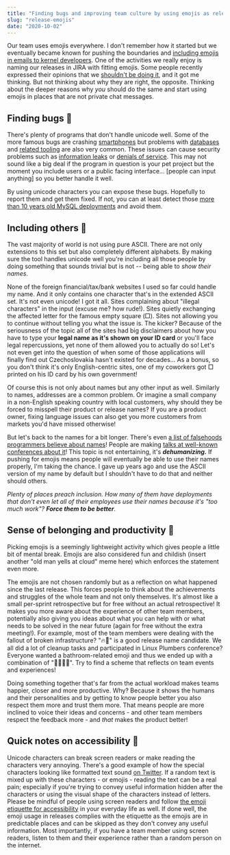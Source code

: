 ```yaml
---
title: "Finding bugs and improving team culture by using emojis as release names 👀"
slug: "release-emojis"
date: "2020-10-02"
---
```



Our team uses emojis everywhere. I don't remember how it started but we eventually became known for
pushing the boundaries and [including emojis in emails to kernel developers]. One of the activities
we really enjoy is naming our releases in JIRA with fitting emojis. Some people recently expressed their
opinions that we [shouldn't be doing it], and it got me thinking. But not thinking about why they are
right, the opposite. Thinking about the deeper reasons why *you* should do the same and start using
emojis in places that are not private chat messages.


## Finding bugs 🐞

There's plenty of programs that don't handle unicode well. Some of the more famous bugs are crashing
[smartphones] but problems with [databases] and [related tooling] are also very common. These issues
can cause security problems such as [information leaks] or [denials of service]. This may not sound
like a big deal if the program in question is your pet project but the moment you include users or a
public facing interface... [people can input anything] so you better handle it well.

By using unicode characters you can expose these bugs. Hopefully to report them and get them fixed.
If not, you can at least detect those [more than 10 years old MySQL deployments] and avoid them.


## Including others 🤗

The vast majority of world is not using pure ASCII. There are not only extensions to this set but
also completely different alphabets. By making sure the tool handles unicode well you're including
all those people by doing something that sounds trivial but is not -- being able to *show their names*.

None of the foreign financial/tax/bank websites I used so far could handle my name. And it only
contains one character that's in the extended ASCII set. It's not even unicode! I got it all. Sites
complaining about "illegal characters" in the input (excuse me? how rude!). Sites quietly exchanging
the affected letter for the famous empty square (□). Sites not allowing you to continue without telling
you what the issue is. The kicker? Because of the seriousness of the topic all of the sites had big
disclaimers about how you have to type your **legal name as it's shown on your ID card** or you'll
face legal repercussions, yet none of them allowed you to actually do so! Let's not even get into the
question of when some of those applications will finally find out Czechoslovakia hasn't existed for
decades... As a bonus, so you don't think it's only English-centric sites, one of my coworkers got
□ printed on his ID card by his own government!

Of course this is not only about names but any other input as well. Similarly to names, addresses are
a common problem. Or imagine a small company in a non-English speaking country with local customers,
why should they be forced to misspell their product or release names? If you are a product owner,
fixing language issues can also get you more customers from markets you'd have missed otherwise!

But let's back to the names for a bit longer. There's even [a list of falsehoods programmers believe about names]!
People are making [talks at well-known conferences about it]! This topic is not entertaining, it's
***dehumanizing.*** If pushing for emojis means people will eventually be able to use their names
properly, I'm taking the chance. I gave up years ago and use the ASCII version of my name by default
but I shouldn't have to do that and neither should others.

*Plenty of places preach inclusion. How many of them have deployments that don't even let all of
their employees use their names because it's "too much work"?* ***Force them to be better***.


## Sense of belonging and productivity 🥰

Picking emojis is a seemingly lightweight activity which gives people a little bit of mental break.
Emojis are also considered fun and childish (insert another "old man yells at cloud" meme here) which
enforces the statement even more.

The emojis are not chosen randomly but as a reflection on what happened since the last release.
This forces people to think about the achievements and struggles of the whole team and not only
themselves. It's almost like a small per-sprint retrospective but for free without an actual
retrospective! It makes you more aware about the experience of other team members, potentially also
giving you ideas about what you can help with or what needs to be solved in the near future (again
for free without the extra meeting!). For example, most of the team members were dealing with the
fallout of broken infrastructure? "🔥🚒" is a good release name candidate. We all did a lot of cleanup
tasks and participated in Linux Plumbers conference? Everyone wanted a bathroom-related emoji and
thus we ended up with a combination of "🔧🚽🛁🚿". Try to find a scheme that reflects on team events
and experiences!

Doing something together that's far from the actual workload makes teams happier, closer and more
productive. Why? Because it shows the humans and their personalities and by getting to know people
better you also respect them more and trust them more. That means people are more inclined to
voice their ideas and concerns - and other team members respect the feedback more - and *that* makes
the product better!


## Quick notes on accessibility 🦯

Unicode characters can break screen readers or make reading the characters very annoying. There's
a good example of how the special characters looking like formatted text sound [on Twitter]. If a
random text is mixed up with these characters - or emojis - reading the text can be a real pain;
especially if you're trying to convey useful information hidden after the characters or using the
visual shape of the characters instead of letters. Please be mindful of people using screen readers
and follow [the emoji etiquette for accessibility] in your everyday life as well. If done well, the
emoji usage in releases complies with the etiquette as the emojis are in predictable places and can
be skipped as they don't convey any useful information. Most importantly, if you have a team member
using screen readers, listen to them and their experience rather than a random person on the internet.




[including emojis in emails to kernel developers]: https://lore.kernel.org/linux-arm-kernel/20200117111344.GC6144@willie-the-truck/
[shouldn't be doing it]: https://i.kym-cdn.com/photos/images/newsfeed/001/044/247/297.png
[smartphones]: https://9to5mac.com/2018/02/15/messages-crashes-ios-11/
[databases]: https://jira.mongodb.org/browse/PYTHON-65
[related tooling]: https://github.com/vapor/mysql-kit/issues/25
[information leaks]: https://talosintelligence.com/vulnerability_reports/TALOS-2016-0036
[denials of service]: https://threats.kaspersky.com/en/vulnerability/KLA11246/
[they can input anything]: https://xkcd.com/327/
[more than 10 years old MySQL deployments]: https://medium.com/@adamhooper/in-mysql-never-use-utf8-use-utf8mb4-11761243e434
[a list of falsehoods programmers believe about names]: https://www.kalzumeus.com/2010/06/17/falsehoods-programmers-believe-about-names/
[talks at well-known conferences about it]: https://ep2020.europython.eu/talks/9ToYwpp-your-name-is-invalid/
[on Twitter]: https://twitter.com/kentcdodds/status/1083080784682995712
[the emoji etiquette for accessibility]: https://blog.easterseals.com/emojis-and-accessibility-the-dos-and-donts-of-including-emojis-in-texts-and-emails/
